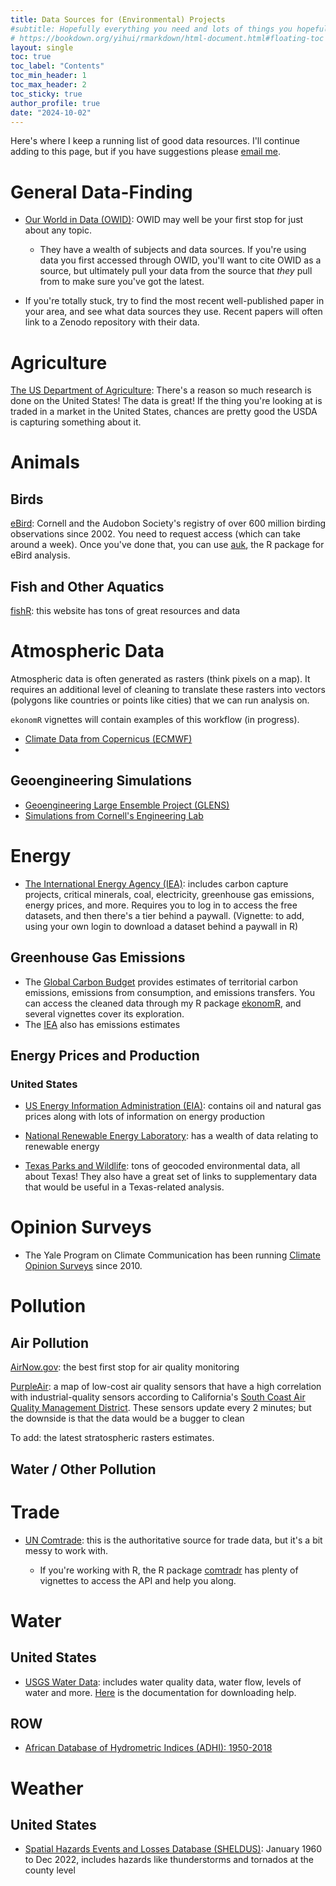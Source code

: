 ```yaml
---
title: Data Sources for (Environmental) Projects
#subtitle: Hopefully everything you need and lots of things you hopefully won't
# https://bookdown.org/yihui/rmarkdown/html-document.html#floating-toc
layout: single
toc: true
toc_label: "Contents"
toc_min_header: 1
toc_max_header: 2
toc_sticky: true
author_profile: true
date: "2024-10-02"
---
```


Here's where I keep a running list of good data resources. I'll continue adding to this page, but if you have suggestions please [email me](mailto:j.stallman@yale.edu).

# General Data-Finding

- [Our World in Data (OWID)](https://ourworldindata.org/): OWID may well be your first stop for just about any topic. 

  - They have a wealth of subjects and data sources. If you're using data you first accessed through OWID, you'll want to cite OWID as a source, but ultimately pull your data from the source that *they* pull from to make sure you've got the latest.

- If you're totally stuck, try to find the most recent well-published paper in your area, and see what data sources they use. Recent papers will often link to a Zenodo repository with their data.

# Agriculture

[The US Department of Agriculture](https://www.usda.gov/): There's a reason so much research is done on the United States! The data is great! If the thing you're looking at is traded in a market in the United States, chances are pretty good the USDA is capturing something about it.

# Animals

## Birds
[eBird](https://science.ebird.org/en/use-ebird-data/download-ebird-data-products): Cornell and the Audobon Society's registry of over 600 million birding observations since 2002. You need to request access (which can take around a week). Once you've done that, you can use [auk](https://cornelllabofornithology.github.io/auk/), the R package for eBird analysis.

## Fish and Other Aquatics

[fishR](https://fishr-core-team.github.io/fishR/): this website has tons of great resources and data


# Atmospheric Data 

Atmospheric data is often generated as rasters (think pixels on a map). It requires an additional level of cleaning to translate these rasters into vectors (polygons like countries or points like cities) that we can run analysis on. 

`ekonomR` vignettes will contain examples of this workflow (in progress).

- [Climate Data from Copernicus (ECMWF)](https://cds-beta.climate.copernicus.eu/)
- 

## Geoengineering Simulations

- [Geoengineering Large Ensemble Project (GLENS)](https://www.cesm.ucar.edu/community-projects/glens)
- [Simulations from Cornell's Engineering Lab](https://climate-engineering.mae.cornell.edu/data/)


# Energy 

- [The International Energy Agency (IEA)](https://www.iea.org/): includes carbon capture projects, critical minerals, coal, electricity, greenhouse gas emissions, energy prices, and more. Requires you to log in to access the free datasets, and then there's a tier behind a paywall. (Vignette: to add, using your own login to download a dataset behind a paywall in R)

## Greenhouse Gas Emissions

- The [Global Carbon Budget](https://globalcarbonbudget.org/) provides estimates of territorial carbon emissions, emissions from consumption, and emissions transfers. You can access the cleaned data through my R package [ekonomR](https://stallman-j.github.io/ekonomR/), and several vignettes cover its exploration.
- The [IEA](https://www.iea.org/) also has emissions estimates

## Energy Prices and Production

### United States

- [US Energy Information Administration (EIA)](https://www.eia.gov/): contains oil and natural gas prices along with lots of information on energy production
- [National Renewable Energy Laboratory](https://www.nrel.gov/analysis/data-tools.html): has a wealth of data relating to renewable energy

- [Texas Parks and Wildlife](https://tpwd.texas.gov/gis/): tons of geocoded environmental data, all about Texas! They also have a great set of links to supplementary data that would be useful in a Texas-related analysis.

# Opinion Surveys

- The Yale Program on Climate Communication has been running [Climate Opinion Surveys](https://climatecommunication.yale.edu/visualizations-data/ycom-us/) since 2010.



# Pollution

## Air Pollution

[AirNow.gov](https://www.epa.gov/outdoor-air-quality-data): the best first stop for air quality monitoring

[PurpleAir](https://map.purpleair.com): a map of low-cost air quality sensors that have a high correlation with industrial-quality sensors according to California's [South Coast Air Quality Management District](https://www.aqmd.gov/aq-spec/evaluations/criteria-pollutants/summary-pm). These sensors update every 2 minutes; but the downside is that the data would be a bugger to clean

To add: the latest stratospheric rasters estimates.

## Water / Other Pollution


# Trade

- [UN Comtrade](https://comtradeplus.un.org/): this is the authoritative source for trade data, but it's a bit messy to work with. 

  - If you're working with R, the R package [comtradr](https://docs.ropensci.org/comtradr/index.html) has plenty of vignettes to access the API and help you along.



# Water

## United States

- [USGS Water Data](https://waterdata.usgs.gov/nwis): includes water quality data, water flow, levels of water and more. [Here](https://waterservices.usgs.gov/docs/) is the documentation for downloading help.

## ROW

- [African Database of Hydrometric Indices (ADHI): 1950-2018](https://essd.copernicus.org/articles/13/1547/2021/)

# Weather

## United States

- [Spatial Hazards Events and Losses Database (SHELDUS)](https://cemhs.asu.edu/sheldus/metadata): January 1960 to Dec 2022, includes hazards like thunderstorms and tornados at the county level


